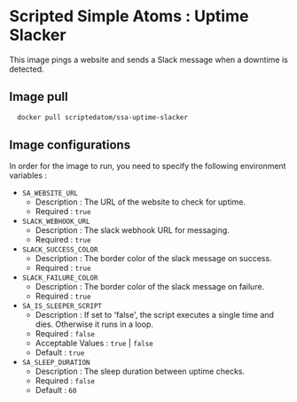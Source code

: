 # Scripted Simple Atoms : Uptime Slacker

This image pings a website and sends a Slack message when a downtime is detected.

## Image pull

```bash
  docker pull scriptedatom/ssa-uptime-slacker
```

## Image configurations

In order for the image to run, you need to specify the following environment variables :

* `SA_WEBSITE_URL`
    * Description : The URL of the website to check for uptime.
    * Required : `true`
* `SLACK_WEBHOOK_URL`
    * Description : The slack webhook URL for messaging.
    * Required : `true`
* `SLACK_SUCCESS_COLOR`
    * Description : The border color of the slack message on success.
    * Required : `true`
* `SLACK_FAILURE_COLOR`
    * Description : The border color of the slack message on failure.
    * Required : `true`
* `SA_IS_SLEEPER_SCRIPT`
    * Description : If set to 'false', the script executes a single time and dies. Otherwise it runs in a loop.
    * Required : `false`
    * Acceptable Values : `true` | `false`
    * Default : `true`
* `SA_SLEEP_DURATION`
    * Description : The sleep duration between uptime checks.
    * Required : `false`
    * Default : `60`
